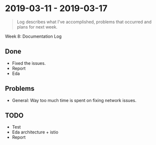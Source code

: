 #  2019-03-11 - 2019-03-17
> Log describes what I've accomplished, problems that occurred and plans for next week.

Week 8: Documentation Log

## Done
* Fixed the issues.
* Report
* Eda

## Problems
* General: Way too much time is spent on fixing network issues.

## TODO
* Test
* Eda architecture + istio
* Report
